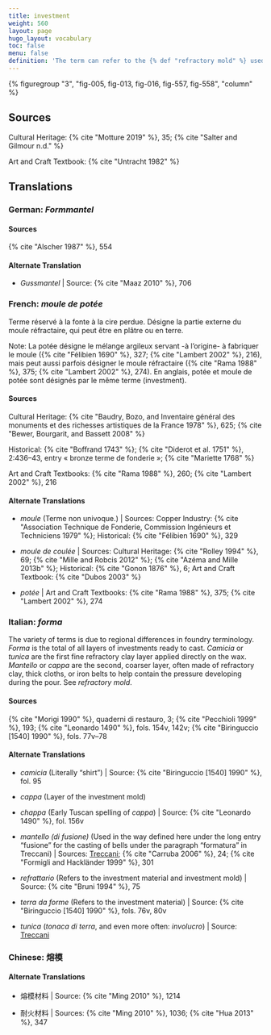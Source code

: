 ```yaml
---
title: investment
weight: 560
layout: page
hugo_layout: vocabulary
toc: false
menu: false
definition: 'The term can refer to the {% def "refractory mold" %} used in the {% def "lost-wax casting" %} process or to the material used to make that mold. It also denotes the process of coating or embedding the wax model in this material and is applicable to clay-based, plaster-based, and ceramic shell molds. In all of these, the first layers have a special, fine consistency that is designed to pick up the detail and avoid problems during casting; the later layers are coarser. Clay-based investment may also be referred to as “loam.” The investment is destroyed to free the cast bronze.'
---
```


{% figuregroup "3", "fig-005, fig-013, fig-016, fig-557, fig-558", "column" %}

## Sources

Cultural Heritage: {% cite "Motture 2019" %}, 35; {% cite "Salter and Gilmour n.d." %}

Art and Craft Textbook: {% cite "Untracht 1982" %}

## Translations

<div class="accordion">

### **German**: *Formmantel*

#### Sources

{% cite "Alscher 1987" %}, 554

#### Alternate Translation

- *Gussmantel* | Source: {% cite "Maaz 2010" %}, 706

### **French**: *moule de potée*

Terme réservé à la fonte à la cire perdue. Désigne la partie externe du moule réfractaire, qui peut être en plâtre ou en terre.

<div class="backmatter">
Note: La potée désigne le mélange argileux servant -à l’origine- à fabriquer le moule ({% cite "Félibien 1690" %}, 327; {% cite "Lambert 2002" %}, 216), mais peut aussi parfois désigner le moule réfractaire ({% cite "Rama 1988" %}, 375; {% cite "Lambert 2002" %}, 274). En anglais, potée et moule de potée sont désignés par le même terme (investment).
</div>

#### Sources

Cultural Heritage: {% cite "Baudry, Bozo, and Inventaire général des monuments et des richesses artistiques de la France 1978" %}, 625; {% cite "Bewer, Bourgarit, and Bassett 2008" %}

Historical: {% cite "Boffrand 1743" %}; {% cite "Diderot et al. 1751" %}, 2:436–43, entry « bronze terme de fonderie »; {% cite "Mariette 1768" %}

Art and Craft Textbooks: {% cite "Rama 1988" %}, 260; {% cite "Lambert 2002" %}, 216

#### Alternate Translations

- *moule* (Terme non univoque.) | Sources: Copper Industry: {% cite "Association Technique de Fonderie, Commission Ingénieurs et Techniciens 1979" %}; Historical: {% cite "Félibien 1690" %}, 329

- *moule de coulée* | Sources: Cultural Heritage: {% cite "Rolley 1994" %}, 69; {% cite "Mille and Robcis 2012" %}; {% cite "Azéma and Mille 2013b" %}; Historical: {% cite "Gonon 1876" %}, 6; Art and Craft Textbook: {% cite "Dubos 2003" %}

- *potée* | Art and Craft Textbooks: {% cite "Rama 1988" %}, 375; {% cite "Lambert 2002" %}, 274

### **Italian**: *forma*

The variety of terms is due to regional differences in foundry terminology. *Forma* is the total of all layers of investments ready to cast. *Camicia* or *tunica* are the first fine refractory clay layer applied directly on the wax. *Mantello* or *cappa* are the second, coarser layer, often made of refractory clay, thick cloths, or iron belts to help contain the pressure developing during the pour. See *refractory mold*.

#### Sources

{% cite "Morigi 1990" %}, quaderni di restauro, 3; {% cite "Pecchioli 1999" %}, 193; {% cite "Leonardo 1490" %}, fols. 154v, 142v; {% cite "Biringuccio [1540] 1990" %}, fols. 77v–78

#### Alternate Translations

- *camicia* (Literally “shirt”) | Source: {% cite "Biringuccio [1540] 1990" %}, fol. 95

- *cappa* (Layer of the investment mold)

- *chappa* (Early Tuscan spelling of *cappa*) | Source: {% cite "Leonardo 1490" %}, fol. 156v

- *mantello (di fusione)* (Used in the way defined here under the long entry “fusione” for the casting of bells under the paragraph “formatura” in Treccani) | Sources: [Treccani](https://www.treccani.it/enciclopedia/fusione_%28Enciclopedia-Italiana%29/); {% cite "Carruba 2006" %}, 24; {% cite "Formigli and Hackländer 1999" %}, 301

- *refrattario* (Refers to the investment material and investment mold) | Source: {% cite "Bruni 1994" %}, 75

- *terra da forme* (Refers to the investment material) | Source: {% cite "Biringuccio [1540] 1990" %}, fols. 76v, 80v

- *tunica* (*tonaca di terra*, and even more often: *involucro*) | Source: [Treccani](https://www.treccani.it/enciclopedia/fusione_%28Enciclopedia-Italiana%29/)

### **Chinese**: 熔模

#### Alternate Translations

- 熔模材料 | Source: {% cite "Ming 2010" %}, 1214

- 耐火材料 | Sources: {% cite "Ming 2010" %}, 1036; {% cite "Hua 2013" %}, 347

</div>
